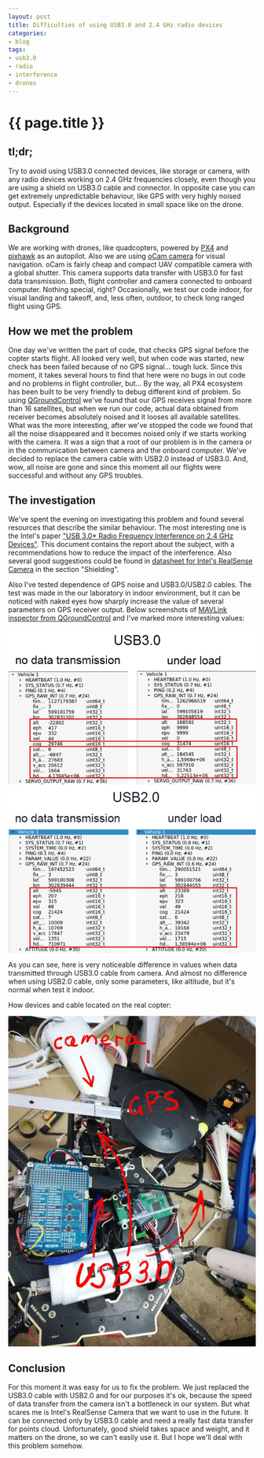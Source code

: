 ```yaml
---
layout: post
title: Difficulties of using USB3.0 and 2.4 GHz radio devices
categories:
- blog
tags:
- usb3.0
- radio
- interference
- drones
---
```


# {{ page.title }}

## tl;dr;

Try to avoid using USB3.0 connected devices, like storage or camera, with any radio devices working on 2.4 GHz frequencies closely, even though you are using a shield on USB3.0 cable and connector. In opposite case you can get extremely unpredictable behaviour, like GPS with very highly noised output.
Especially if the devices located in small space like on the drone.

## Background

We are working with drones, like quadcopters, powered by [PX4](https://github.com/PX4/Firmware) and [pixhawk](https://pixhawk.org/#autopilots) as an autopilot. Also we are using [oCam camera](https://www.hardkernel.com/shop/ocam-1mgn-u-plus-1mp-usb3-0-mono-global-shutter/) for visual navigation. oCam is fairly cheap and compact UAV compatible camera with a global shutter. This camera supports data transfer with USB3.0 for fast data transmission. Both, flight controller and camera connected to onboard computer. Nothing special, right?
Occasionally, we test our code indoor, for visual landing and takeoff, and, less often, outdoor, to check long ranged flight using GPS.

## How we met the problem

One day we've written the part of code, that checks GPS signal before the copter starts flight. All looked very well, but when code was started, new check has been failed because of no GPS signal...
tough luck. Since this moment, it takes several hours to find that here were no bugs in out code and no problems in flight controller, but...
By the way, all PX4 ecosystem has been built to be very friendly to debug different kind of problem. So using [QGroundControl](https://github.com/mavlink/qgroundcontrol) we've found that our GPS receives signal from more than 16 satellites, but when we run our code, actual data obtained from receiver becomes absolutely noised and it looses all available satellites. What was the more interesting, after we've stopped the code we found that all the noise disappeared and it becomes noised only if we starts working with the camera. It was a sign that a root of our problem is in the camera or in the communication between camera and the onboard computer. We've decided to replace the camera cable with USB2.0 instead of USB3.0. And, wow, all noise are gone and since this moment all our flights were successful and without any GPS troubles.

## The investigation

We've spent the evening on investigating this problem and found several resources that describe the similar behaviour. The most interesting one is the Intel's paper ["USB 3.0* Radio Frequency Interference on 2.4 GHz Devices"](https://www.intel.com/content/www/us/en/io/universal-serial-bus/usb3-frequency-interference-paper.html). This document contains the report about the subject, with a recommendations how to reduce the impact of the interference. Also several good suggestions could be found in [datasheet for Intel's RealSense Camera](https://www.intel.com/content/dam/support/us/en/documents/emerging-technologies/intel-realsense-technology/realsense-camera-r200-datasheet.pdf) in the section "Shielding".

Also I've tested dependence of GPS noise and USB3.0/USB2.0 cables. The test was made in the our laboratory in indoor environment, but it can be noticed with naked eyes how sharply increase the value of several parameters on GPS receiver output. Below screenshots of [MAVLink inspector from QGroundControl](https://docs.qgroundcontrol.com/en/app_menu/mavlink_inspector.html) and I've marked more interesting values:

![comparison](/assets/images/try-to-avoid-using-usb3-and-2.4hz-radio-like-gps/usb3.0-usb2.0-comparison.png)
As you can see, here is very noticeable difference in values when data transmitted through USB3.0 cable from camera. And almost no difference when using USB2.0 cable, only some parameters, like altitude, but it's normal when test it indoor.

How devices and cable located on the real copter:

![How it's located on the drone](/assets/images/try-to-avoid-using-usb3-and-2.4hz-radio-like-gps/usb3.0-gps-location.png)

## Conclusion

For this moment it was easy for us to fix the problem. We just replaced the USB3.0 cable with USB2.0 and for our purposes it's ok, because the speed of data transfer from the camera isn't a bottleneck in our system. But what scares me is Intel's RealSense Camera that we want to use in the future. It can be connected only by USB3.0 cable and need a really fast data transfer for points cloud. Unfortunately, good shield takes space and weight, and it matters on the drone, so we can't easily use it. But I hope we'll deal with this problem somehow.
